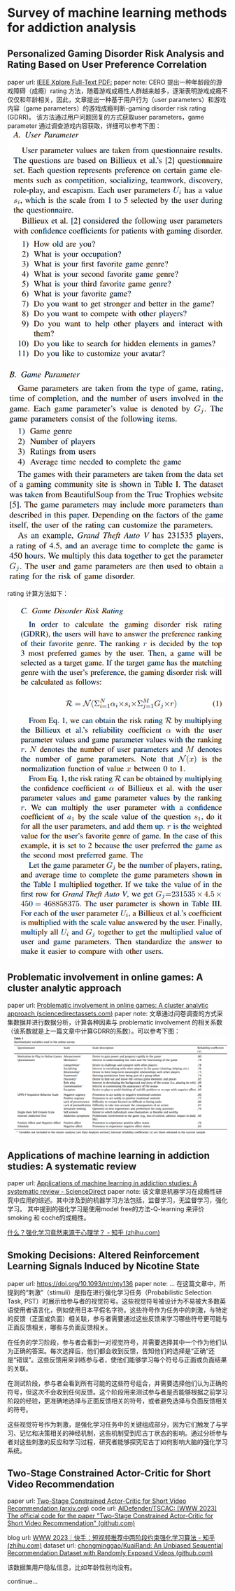 # Survey of machine learning methods for addiction analysis

## Personalized Gaming Disorder Risk Analysis and Rating Based on User Preference Correlation
paper url: [IEEE Xplore Full-Text PDF:](https://ieeexplore.ieee.org/stamp/stamp.jsp?tp=&arnumber=9754926)
paper note:
CERO 提出一种年龄段的游戏障碍（成瘾）rating 方法，随着游戏成瘾性人群越来越多，逐渐表明游戏成瘾不仅仅和年龄相关，因此，文章提出一种基于用户行为（user parameters）和游戏内容（game parameters）的游戏成瘾判断-gaming disorder risk rating (GDRR)。
该方法通过用户问题回复的方式获取user parameters，game parameter 通过调查游戏内容获取，详细可以参考下图：
![|450](../attachments/Pasted%20image%2020241003213749.png)

![|450](../attachments/Pasted%20image%2020241003213831.png)

rating 计算方法如下：
![|445](../attachments/Pasted%20image%2020241003214849.png)

## Problematic involvement in online games: A cluster analytic approach
paper url: [Problematic involvement in online games: A cluster analytic approach (sciencedirectassets.com)](https://pdf.sciencedirectassets.com/271802/1-s2.0-S0747563214X00129/1-s2.0-S0747563214005858/main.pdf?X-Amz-Security-Token=IQoJb3JpZ2luX2VjEHYaCXVzLWVhc3QtMSJHMEUCIEKIcrneg9ImO7USWFH7WQ5ywqpr2WSPrW92zPsyBEXIAiEAvLZ5K3tmGiVUYWDQlr8o3axSpux6TDOIvbXtdTPKycMqvAUIvv%2F%2F%2F%2F%2F%2F%2F%2F%2F%2FARAFGgwwNTkwMDM1NDY4NjUiDFZtb2GV7nSVHo8F3CqQBfgMp1V4bbzQ%2B1NSqfjHNBwynyw31SzIOMyFF779JIXJnKk%2FVQKHyn4tsE3lM7KLhMesr6hHHGUBtgnhAiR79GLnj0KvVZHDHApHusahAcgkGJQYIHAoqtX5ZmU6Nhi6hzOGMiqXHAKSb18%2BETjmhE48EC%2ByLMKvgPcGNabrwrolBWzP%2FaxGu7IlqYiNFtqA56LJ3dE8tp1EGn7ajYHwAOlrUYGWMCPwJJfBBCyoBNyNW5lyf6YNZJrMZ613Csa9MY7xPgguLQMakRrWh2o4zHHCGV9uLa4nNQbkqcH8gbjn0dLJOje25G7VuYhLotXs17h%2BG165%2FDfu%2FxbFgITnUHnHvxfnb1WiQkl%2F%2B%2Fod4TGJnNr7N5%2FUzxKml2BMnh65ItXi%2FRUYTzoK9aF8JcVrMkqi7nOBs79NzoaBvgNe0z1%2B7RBEc2jE6RufSdjZ4l3kvRmTf4u25wNHLHe62BkGvK1ERIlFib3Okd%2FkjzCDjVknfn01Znsy5oTzqGl7upz%2BhQtH3ZunTkfQJyJN%2BUrgz63J6BsajV1KBujpjkyiIYb5g6umMCpPykjpAP%2FYe3IlScKRqSdbFbNSU0Hdbq4KTJ2AxGTJjqTuDkidRrSIuB5SWCaMp7F17EzNPQQjFMDxrvD18eulrKQPy9Fth%2B9DBAd4Q%2BwcGvJADZx2iY85R1bKy95nNHdiaNExkSeEwtvrcdi3IxvJ4N1d8i3y15fHlKipEm2J9b7MPqPQFpp74sseMW9yYenznm50Ok3%2F%2FdqT8ZdeCr6xG0E8rrnzlx%2BSSF4B0BBDYXJRsyVQrPDMAZy5DQVnRb3b6AN2k76Mpx0%2BaaiDaAm3UPyeinIwX%2F3sNouGgWmE5aAOjUQyugNpSvsNMJGu%2BrcGOrEBJ66qDcZZbcJbQdfufD%2ByacWeQ7QFHrN8PsYZsjt7%2FuQWvQ7pjc7mWrATjTSdJ4zXYTdCkA4sn0IbauQAaKfhDz1rYWiaZ41iEB7Sx7Vyr6Nw4T5gRXASVxxxqPiwOj%2Ff1rYzlGVgr9zW29ldPw%2B26CX5NSQpGcqta%2FWbptb0PLA1i1X24f37YQqnbfocsWuZ6CACdwQxEdl15ouR2FwhETVtyVwQAeQdYgOv4cT10xbI&X-Amz-Algorithm=AWS4-HMAC-SHA256&X-Amz-Date=20241003T135129Z&X-Amz-SignedHeaders=host&X-Amz-Expires=300&X-Amz-Credential=ASIAQ3PHCVTYX7EDNQTR%2F20241003%2Fus-east-1%2Fs3%2Faws4_request&X-Amz-Signature=618b550293bc385701a51308c846533f69f967cc81786e4e42fb319c1146cf10&hash=592dcd7ddaac228cac7a5c6d323a6cd4ea49eac2cc9432ba71aa5600249ff60e&host=68042c943591013ac2b2430a89b270f6af2c76d8dfd086a07176afe7c76c2c61&pii=S0747563214005858&tid=spdf-a298e98b-5095-486f-baf5-48716729dc09&sid=e592d004274e324cda2889d55d4fcf5e9b6agxrqa&type=client&tsoh=d3d3LnNjaWVuY2VkaXJlY3QuY29t&ua=0a095805000b555a56&rr=8ccd683da8f81fb0&cc=hk&kca=eyJrZXkiOiIyc2k1OStlTDkyeW8zeGJMV3phQldlVUttK2ZlMHFsbEIzZnBkOVJpZ0NTSmRIcU5Oek9SM0lpZ1NXZVJFQ3hsRWloMGxXSzJjSnJSL01vSXR5OHVSdHR1TDNseVdrTzNwcWxncHBSOVFrVW1qOTFTYThvaTlpSXdOeUtEQm9ERnhJWGFZclNBRVNIck1xaDYzS2hzUXkrT1B5OW9RNlRrVWRJRzRBaTZ2OFpQRURreE1BPT0iLCJpdiI6IjQ5NTM0ZTI4ZWQ1ZDAyZTc4M2I0MGYzYTU3ZDhhZWM0In0=_1727963498908)
paper note:
文章通过问卷调查的方式采集数据并进行数据分析，计算各种因素与 problematic involvement 的相关系数（该系数就是上一篇文章中计算GDRR的系数）。可以参考下图：
![](../attachments/Pasted%20image%2020241003220048.png)


## Applications of machine learning in addiction studies: A systematic review
paper url: [Applications of machine learning in addiction studies: A systematic review - ScienceDirect](https://www.sciencedirect.com/science/article/pii/S0165178118315038)
paper note:
该文章是机器学习在成瘾性研究中应用的综述。其中涉及到的机器学习方法包括，监督学习，无监督学习，强化学习。
其中提到的强化学习是使用model free的方法-Q-learning 来评价smoking 和 coche的成瘾性。

[什么？强化学习竟然来源于心理学？ - 知乎 (zhihu.com)](https://zhuanlan.zhihu.com/p/44986500)


## Smoking Decisions: Altered Reinforcement Learning Signals Induced by Nicotine State
paper url: https://doi.org/10.1093/ntr/nty136
paper note:
...
在这篇文章中，所提到的“刺激”（stimuli）是指在进行强化学习任务（Probabilistic Selection Task, PST）时展示给参与者的视觉符号。这些视觉符号被设计为不易被大多数英语使用者语言化，例如使用日本平假名字符。这些符号作为任务中的刺激，与特定的反馈（正面或负面）相关联，参与者需要通过这些反馈来学习哪些符号更可能与正面反馈相关，哪些与负面反馈相关。

在任务的学习阶段，参与者会看到一对视觉符号，并需要选择其中一个作为他们认为正确的答案。每次选择后，他们都会收到反馈，告知他们的选择是“正确”还是“错误”。这些反馈用来训练参与者，使他们能够学习每个符号与正面或负面结果的关联。

在测试阶段，参与者会看到所有可能的这些符号组合，并需要选择他们认为正确的符号，但这次不会收到任何反馈。这个阶段用来测试参与者是否能够根据之前学习阶段的经验，更准确地选择与正面反馈相关的符号，或者避免选择与负面反馈相关的符号。

这些视觉符号作为刺激，是强化学习任务中的关键组成部分，因为它们触发了与学习、记忆和决策相关的神经机制，这些机制受到尼古丁状态的影响。通过分析参与者对这些刺激的反应和学习过程，研究者能够探究尼古丁如何影响大脑的强化学习系统。


## Two-Stage Constrained Actor-Critic for Short Video Recommendation
paper url: [Two-Stage Constrained Actor-Critic for Short Video Recommendation (arxiv.org)](https://arxiv.org/pdf/2302.01680)
code url: [AIDefender/TSCAC: [WWW 2023] The official code for the paper "Two-Stage Constrained Actor-Critic for Short Video Recommendation" (github.com)](https://github.com/AIDefender/TSCAC/tree/master)

blog url: [WWW 2023｜快手：短视频推荐中两阶段约束强化学习算法 - 知乎 (zhihu.com)](https://zhuanlan.zhihu.com/p/618770497)
dataset url: [chongminggao/KuaiRand: An Unbiased Sequential Recommendation Dataset with Randomly Exposed Videos (github.com)](https://github.com/chongminggao/KuaiRand)

该数据集用户隐私信息，比如年龄性别均没有。


continue...


